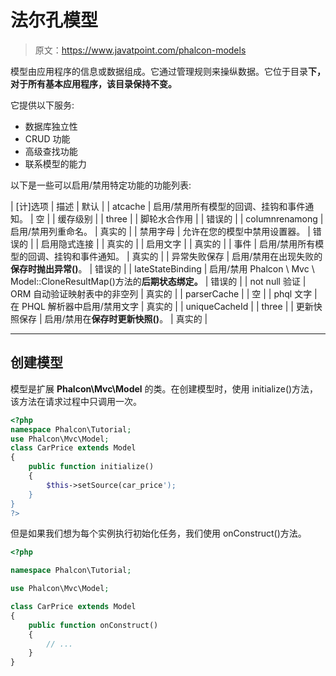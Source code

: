 # 法尔孔模型

> 原文：<https://www.javatpoint.com/phalcon-models>

模型由应用程序的信息或数据组成。它通过管理规则来操纵数据。它位于目录**下，对于所有基本应用程序，该目录保持不变。**

它提供以下服务:

*   数据库独立性
*   CRUD 功能
*   高级查找功能
*   联系模型的能力

以下是一些可以启用/禁用特定功能的功能列表:

| [计]选项 | 描述 | 默认 |
| atcache | 启用/禁用所有模型的回调、挂钩和事件通知。 | 空 |
| 缓存级别 |  | three |
| 脚轮水合作用 |  | 错误的 |
| columnrenamong | 启用/禁用列重命名。 | 真实的 |
| 禁用字母 | 允许在您的模型中禁用设置器。 | 错误的 |
| 启用隐式连接 |  | 真实的 |
| 启用文字 |  | 真实的 |
| 事件 | 启用/禁用所有模型的回调、挂钩和事件通知。 | 真实的 |
| 异常失败保存 | 启用/禁用在出现失败的**保存时抛出异常()**。 | 错误的 |
| lateStateBinding | 启用/禁用 Phalcon \ Mvc \ Model::CloneResultMap()方法的**后期状态绑定。** | 错误的 |
| not null 验证 | ORM 自动验证映射表中的非空列 | 真实的 |
| parserCache |  | 空 |
| phql 文字 | 在 PHQL 解析器中启用/禁用文字 | 真实的 |
| uniqueCacheId |  | three |
| 更新快照保存 | 启用/禁用在**保存时更新快照()**。 | 真实的 |

* * *

## 创建模型

模型是扩展 **Phalcon\Mvc\Model** 的类。在创建模型时，使用 initialize()方法，该方法在请求过程中只调用一次。

```php
<?php
namespace Phalcon\Tutorial;
use Phalcon\Mvc\Model;
class CarPrice extends Model
{
    public function initialize()
    {
        $this->setSource(car_price');
    }
}
?>

```

但是如果我们想为每个实例执行初始化任务，我们使用 onConstruct()方法。

```php
<?php

namespace Phalcon\Tutorial;

use Phalcon\Mvc\Model;

class CarPrice extends Model
{
    public function onConstruct()
    {
        // ...
    }
}

```